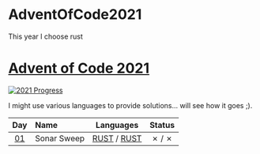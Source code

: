 # AdventOfCode2021
This year I choose rust


[Advent of Code 2021](https://adventofcode.com/2021)
========================

[![2021 Progress](https://img.shields.io/endpoint?url=https://raw.githubusercontent.com/bialas1993/AdventOfCode2021/master/.github/badges.json)](./)

I might use various languages to provide solutions... will see how it goes ;).

| Day                                        | Name                                  | Languages                                       | Status   |
|:------------------------------------------:|:--------------------------------------|:-----------------------------------------------:|:--------:|
| [01](https://adventofcode.com/2021/day/1)  |  Sonar Sweep  | [RUST](day01/1/main.go) / [RUST](day01/2/main.go)   |   ✗ / ✗  |